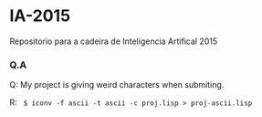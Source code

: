 # IA-2015
Repositorio para a cadeira de Inteligencia Artifical 2015



### Q.A

Q:  My project is giving weird characters when submiting.

R: ``` $ iconv -f ascii -t ascii -c proj.lisp > proj-ascii.lisp```
